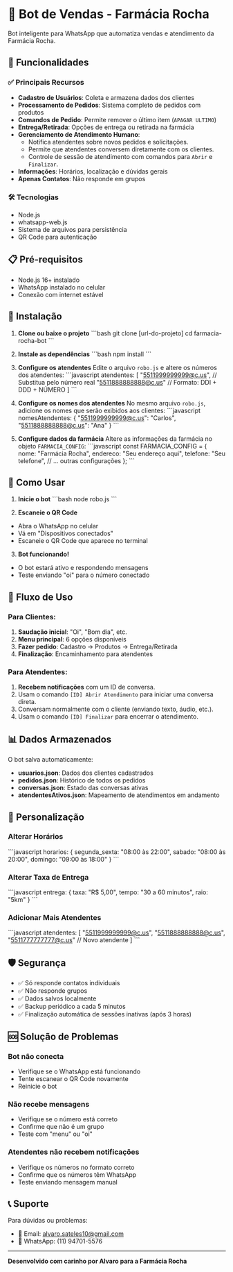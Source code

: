 # 🤖 Bot de Vendas - Farmácia Rocha

Bot inteligente para WhatsApp que automatiza vendas e atendimento da Farmácia Rocha.

## 🚀 Funcionalidades

### ✅ Principais Recursos
- **Cadastro de Usuários**: Coleta e armazena dados dos clientes
- **Processamento de Pedidos**: Sistema completo de pedidos com produtos
- **Comandos de Pedido**: Permite remover o último item (`APAGAR ULTIMO`)
- **Entrega/Retirada**: Opções de entrega ou retirada na farmácia
- **Gerenciamento de Atendimento Humano**:
  - Notifica atendentes sobre novos pedidos e solicitações.
  - Permite que atendentes conversem diretamente com os clientes.
  - Controle de sessão de atendimento com comandos para `Abrir` e `Finalizar`.
- **Informações**: Horários, localização e dúvidas gerais
- **Apenas Contatos**: Não responde em grupos

### 🛠️ Tecnologias
- Node.js
- whatsapp-web.js
- Sistema de arquivos para persistência
- QR Code para autenticação

## 📋 Pré-requisitos

- Node.js 16+ instalado
- WhatsApp instalado no celular
- Conexão com internet estável

## 🔧 Instalação

1. **Clone ou baixe o projeto**
\`\`\`bash
git clone [url-do-projeto]
cd farmacia-rocha-bot
\`\`\`

2. **Instale as dependências**
\`\`\`bash
npm install
\`\`\`

3. **Configure os atendentes**
Edite o arquivo `robo.js` e altere os números dos atendentes:
\`\`\`javascript
atendentes: [
    "5511999999999@c.us", // Substitua pelo número real
    "5511888888888@c.us"  // Formato: DDI + DDD + NÚMERO
]
\`\`\`
4. **Configure os nomes dos atendentes**
No mesmo arquivo `robo.js`, adicione os nomes que serão exibidos aos clientes:
\`\`\`javascript
nomesAtendentes: {
    "5511999999999@c.us": "Carlos",
    "5511888888888@c.us": "Ana"
}
\`\`\`

4. **Configure dados da farmácia**
Altere as informações da farmácia no objeto `FARMACIA_CONFIG`:
\`\`\`javascript
const FARMACIA_CONFIG = {
    nome: "Farmácia Rocha",
    endereco: "Seu endereço aqui",
    telefone: "Seu telefone",
    // ... outras configurações
};
\`\`\`

## 🚀 Como Usar

1. **Inicie o bot**
\`\`\`bash
node robo.js
\`\`\`

2. **Escaneie o QR Code**
- Abra o WhatsApp no celular
- Vá em "Dispositivos conectados"
- Escaneie o QR Code que aparece no terminal

3. **Bot funcionando!**
- O bot estará ativo e respondendo mensagens
- Teste enviando "oi" para o número conectado

## 📱 Fluxo de Uso

### Para Clientes:
1. **Saudação inicial**: "Oi", "Bom dia", etc.
2. **Menu principal**: 6 opções disponíveis
3. **Fazer pedido**: Cadastro → Produtos → Entrega/Retirada
4. **Finalização**: Encaminhamento para atendentes

### Para Atendentes:
1. **Recebem notificações** com um ID de conversa.
2. Usam o comando `[ID] Abrir Atendimento` para iniciar uma conversa direta.
3. Conversam normalmente com o cliente (enviando texto, áudio, etc.).
4. Usam o comando `[ID] Finalizar` para encerrar o atendimento.

## 📊 Dados Armazenados

O bot salva automaticamente:
- **usuarios.json**: Dados dos clientes cadastrados
- **pedidos.json**: Histórico de todos os pedidos
- **conversas.json**: Estado das conversas ativas
- **atendentesAtivos.json**: Mapeamento de atendimentos em andamento

## 🔧 Personalização

### Alterar Horários
\`\`\`javascript
horarios: {
    segunda_sexta: "08:00 às 22:00",
    sabado: "08:00 às 20:00", 
    domingo: "09:00 às 18:00"
}
\`\`\`

### Alterar Taxa de Entrega
\`\`\`javascript
entrega: {
    taxa: "R$ 5,00",
    tempo: "30 a 60 minutos",
    raio: "5km"
}
\`\`\`

### Adicionar Mais Atendentes
\`\`\`javascript
atendentes: [
    "5511999999999@c.us",
    "5511888888888@c.us",
    "5511777777777@c.us" // Novo atendente
]
\`\`\`

## 🛡️ Segurança

- ✅ Só responde contatos individuais
- ✅ Não responde grupos
- ✅ Dados salvos localmente
- ✅ Backup periódico a cada 5 minutos
- ✅ Finalização automática de sessões inativas (após 3 horas)

## 🆘 Solução de Problemas

### Bot não conecta
- Verifique se o WhatsApp está funcionando
- Tente escanear o QR Code novamente
- Reinicie o bot

### Não recebe mensagens
- Verifique se o número está correto
- Confirme que não é um grupo
- Teste com "menu" ou "oi"

### Atendentes não recebem notificações
- Verifique os números no formato correto
- Confirme que os números têm WhatsApp
- Teste enviando mensagem manual

## 📞 Suporte

Para dúvidas ou problemas:
- 📧 Email: alvaro.sateles10@gmail.com
- 📱 WhatsApp: (11) 94701-5576

---

**Desenvolvido com carinho por Alvaro para a Farmácia Rocha**
